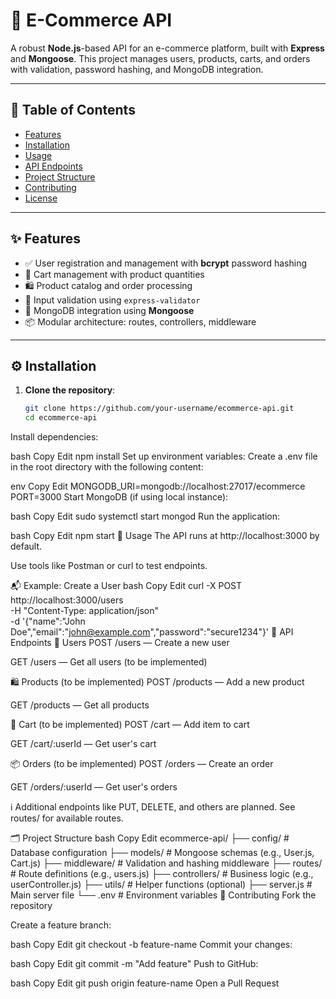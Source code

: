 # 🛒 E-Commerce API

A robust **Node.js**-based API for an e-commerce platform, built with **Express** and **Mongoose**. This project manages users, products, carts, and orders with validation, password hashing, and MongoDB integration.

---

## 📑 Table of Contents

- [Features](#features)
- [Installation](#installation)
- [Usage](#usage)
- [API Endpoints](#api-endpoints)
- [Project Structure](#project-structure)
- [Contributing](#contributing)
- [License](#license)

---

## ✨ Features

- ✅ User registration and management with **bcrypt** password hashing  
- 🛒 Cart management with product quantities  
- 🛍️ Product catalog and order processing  
- 🧪 Input validation using `express-validator`  
- 💾 MongoDB integration using **Mongoose**  
- 📦 Modular architecture: routes, controllers, middleware  

---

## ⚙️ Installation

1. **Clone the repository**:

   ```bash
   git clone https://github.com/your-username/ecommerce-api.git
   cd ecommerce-api
Install dependencies:

bash
Copy
Edit
npm install
Set up environment variables:
Create a .env file in the root directory with the following content:

env
Copy
Edit
MONGODB_URI=mongodb://localhost:27017/ecommerce
PORT=3000
Start MongoDB (if using local instance):

bash
Copy
Edit
sudo systemctl start mongod
Run the application:

bash
Copy
Edit
npm start
🚀 Usage
The API runs at http://localhost:3000 by default.

Use tools like Postman or curl to test endpoints.

📬 Example: Create a User
bash
Copy
Edit
curl -X POST http://localhost:3000/users \
     -H "Content-Type: application/json" \
     -d '{"name":"John Doe","email":"john@example.com","password":"secure1234"}'
📡 API Endpoints
👤 Users
POST /users — Create a new user

GET /users — Get all users (to be implemented)

🛍️ Products (to be implemented)
POST /products — Add a new product

GET /products — Get all products

🛒 Cart (to be implemented)
POST /cart — Add item to cart

GET /cart/:userId — Get user's cart

📦 Orders (to be implemented)
POST /orders — Create an order

GET /orders/:userId — Get user's orders

ℹ️ Additional endpoints like PUT, DELETE, and others are planned. See routes/ for available routes.

🗂️ Project Structure
bash
Copy
Edit
ecommerce-api/
├── config/           # Database configuration
├── models/           # Mongoose schemas (e.g., User.js, Cart.js)
├── middleware/       # Validation and hashing middleware
├── routes/           # Route definitions (e.g., users.js)
├── controllers/      # Business logic (e.g., userController.js)
├── utils/            # Helper functions (optional)
├── server.js         # Main server file
└── .env              # Environment variables
🤝 Contributing
Fork the repository

Create a feature branch:

bash
Copy
Edit
git checkout -b feature-name
Commit your changes:

bash
Copy
Edit
git commit -m "Add feature"
Push to GitHub:

bash
Copy
Edit
git push origin feature-name
Open a Pull Request